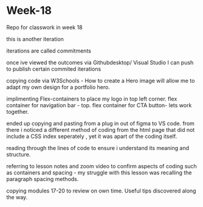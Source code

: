 # Week-18
Repo for classwork in week 18

this is another iteration 

iterations are called commitments 

once ive viewed the outcomes via Githubdesktop/ Visual Studio
I can push to publish certain commited iterations 

copying code via W3Schools - How to create a Hero image will allow me to 
adapt my own design for a portfolio hero. 

implimenting Flex-containers to place my logo in top left corner.
flex container for navigation bar - top.
flex container for CTA button- lets work together.

ended up copying and pasting from a plug in out of figma to VS code. 
from there i noticed a different method of coding from the html page that did not include a CSS index seperately , yet it was apart of the coding itself. 

reading through the lines of code to ensure i understand its meaning and structure. 

referring to lesson notes and zoom video to confirm aspects of coding such as containers and spacing - my struggle with this lesson was recalling the paragraph spacing methods. 

copying modules 17-20 to review on own time. Useful tips discovered along the way.